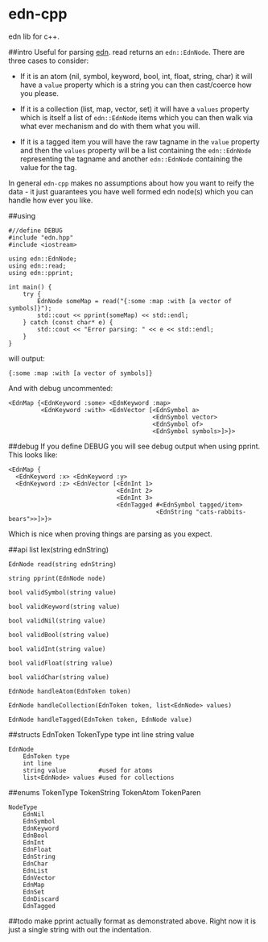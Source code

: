 edn-cpp
=======

edn lib for c++. 

##intro
Useful for parsing [edn](http://github.com/edn-format/edn). read returns an `edn::EdnNode`. There are three cases to consider: 

* If it is an atom (nil, symbol, keyword, bool, int, float, string, char) it will have a `value` property which is a string you can then cast/coerce how you please. 

* If it is a collection (list, map, vector, set) it will have a `values` property which is itself a list of `edn::EdnNode` items which you can then walk via what ever mechanism and do with them what you will. 

* If it is a tagged item you will have the raw tagname in the `value` property and then the `values` property will be a list containing the `edn::EdnNode` representing the tagname and another `edn::EdnNode` containing the value for the tag. 

In general `edn-cpp` makes no assumptions about how you want to reify the data - it just guarantees you have well formed edn node(s) which you can handle how ever you like. 


##using

	#//define DEBUG
	#include "edn.hpp"
	#include <iostream>
	
	using edn::EdnNode;
	using edn::read;
	using edn::pprint;
	
	int main() {
		try {
			EdnNode someMap = read("{:some :map :with [a vector of symbols]}");
			std::cout << pprint(someMap) << std::endl;
		} catch (const char* e) {
			std::cout << "Error parsing: " << e << std::endl;
		}
	}

will output: 

	{:some :map :with [a vector of symbols]}

And with debug uncommented: 

	<EdnMap {<EdnKeyword :some> <EdnKeyword :map> 
	         <EdnKeyword :with> <EdnVector [<EdnSymbol a> 
	                                        <EdnSymbol vector> 
	                                        <EdnSymbol of> 
	                                        <EdnSymbol symbols>]>}>

##debug
If you define DEBUG you will see debug output when using pprint. This looks like:

	<EdnMap {
	  <EdnKeyword :x> <EdnKeyword :y> 
	  <EdnKeyword :z> <EdnVector [<EdnInt 1> 
	                              <EdnInt 2> 
	                              <EdnInt 3> 
	                              <EdnTagged #<EdnSymbol tagged/item> 
	                                         <EdnString "cats-rabbits-bears">>]>}>

Which is nice when proving things are parsing as you expect. 

##api
	list<EdnToken> lex(string ednString)
	
	EdnNode read(string ednString)

	string pprint(EdnNode node)
	
	bool validSymbol(string value)
	
	bool validKeyword(string value)

	bool validNil(string value)
		
	bool validBool(string value)
	
	bool validInt(string value)
	
	bool validFloat(string value)
	
	bool validChar(string value)
	
	EdnNode handleAtom(EdnToken token)
	
	EdnNode handleCollection(EdnToken token, list<EdnNode> values)
	
	EdnNode handleTagged(EdnToken token, EdnNode value)
	
##structs
	EdnToken
		TokenType type
		int line
		string value
	
	EdnNode
		EdnToken type
		int line
		string value         #used for atoms
		list<EdnNode> values #used for collections
		
##enums
	TokenType
		TokenString
		TokenAtom
		TokenParen
		
	NodeType
		EdnNil
		EdnSymbol
		EdnKeyword
		EdnBool
		EdnInt
		EdnFloat
		EdnString
		EdnChar
		EdnList
		EdnVector
		EdnMap
		EdnSet
		EdnDiscard
		EdnTagged
		
		
##todo
make pprint actually format as demonstrated above. Right now it is just a single string with out the indentation. 